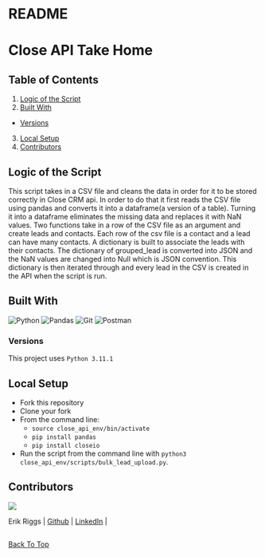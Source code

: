 
# README

# Close API Take Home

## Table of Contents

1. [Logic of the Script](#logic-of-the-script)
2. [Built With](#built-with)
- [Versions](#versions)
3. [Local Setup](#local-setup)
4. [Contributors](#contributors)

## Logic of the Script

This script takes in a CSV file and cleans the data in order for it to be stored correctly in Close CRM api.
In order to do that it first reads the CSV file using pandas and converts it into a dataframe(a version of a table).  Turning it into a dataframe eliminates the missing data and replaces it with NaN values.  Two functions take in a row of the CSV file as an argument and create leads and contacts.  Each row of the csv file is a contact and a lead can have many contacts. A dictionary is built to associate the leads with their contacts.  The dictionary of grouped_lead is converted into JSON and the NaN values are changed into Null which is JSON convention.  This dictionary is then iterated through and every lead in the CSV is created in the API when the script is run.  

## Built With

![Python](https://img.shields.io/badge/Python-FFD43B?style=for-the-badge&logo=python&logoColor=blue)
![Pandas](https://img.shields.io/badge/Pandas-2C2D72?style=for-the-badge&logo=pandas&logoColor=white)
![Git](https://img.shields.io/badge/GIT-E44C30?style=for-the-badge&logo=git&logoColor=white)
![Postman](https://img.shields.io/badge/Postman-FF6C37?style=for-the-badge&logo=Postman&logoColor=white)


### Versions

This project uses `Python 3.11.1`


## Local Setup

* Fork this repository
* Clone your fork
* From the command line:
    * `source close_api_env/bin/activate`
    * `pip install pandas`
    * `pip install closeio`
* Run the script from the command line with `python3 close_api_env/scripts/bulk_lead_upload.py`.


## Contributors


<img src="https://avatars.githubusercontent.com/u/106836658?s=120&v=4" />

Erik Riggs | [Github](https://github.com/eriggs0207) | [LinkedIn](https://www.linkedin.com/in/erik-riggs/) |

##

[Back To Top](#back-end-repository-for-lunch-and-learn)
